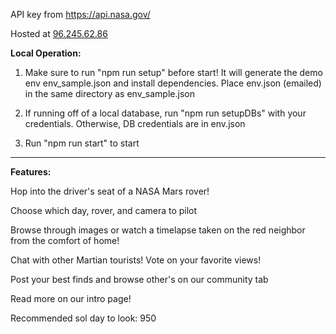 API key from https://api.nasa.gov/ 

Hosted at [96.245.62.86](http://96.245.62.86)

__Local Operation:__

1. Make sure to run "npm run setup" before start! It will generate the demo env env_sample.json and install dependencies. Place env.json (emailed) in the same directory as env_sample.json

2. If running off of a local database, run "npm run setupDBs" with your credentials. Otherwise, DB credentials are in env.json

3. Run "npm run start" to start 
------------------------------------------------------------------------

__Features:__

Hop into the driver's seat of a NASA Mars rover!

Choose which day, rover, and camera to pilot

Browse through images or watch a timelapse taken on the red neighbor from the comfort of home!

Chat with other Martian tourists! Vote on your favorite views!

Post your best finds and browse other's on our community tab

Read more on our intro page!

Recommended sol day to look: 950
